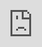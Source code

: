 # duygu analizi
 aws boto3 ile tercüme ve duygu analizi
 
 ![Alt Text](https://imgflip.com/gif/4lnvxk)
 
 
<div style="width:500px;max-width:100%;"><div style="height:0;padding-bottom:35.6%;position:relative;"></div><p><a href="https://imgflip.com/gif/4lnvxk">via Imgflip</a></p></div>
<iframe width="500" height="178" style="position:absolute;top:0;left:0;width:100%;height:100%;" frameBorder="0" src="https://imgflip.com/embed/4lnvxk"></iframe>
